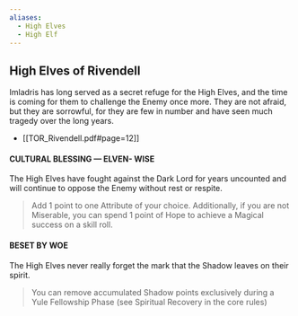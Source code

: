 ```yaml
---
aliases:
  - High Elves
  - High Elf
---
```


## High Elves of Rivendell
Imladris has long served as a secret refuge for the High Elves, and the time is coming for them to challenge the Enemy once more. They are not afraid, but they are sorrowful, for they are few in number and have seen much tragedy over the long years. 
 - [[TOR_Rivendell.pdf#page=12]]

####  CULTURAL BLESSING — ELVEN- WISE 
The High Elves have fought against the Dark Lord for years uncounted and will continue to oppose the Enemy without rest or respite. 
> Add 1 point to one Attribute of your choice. Additionally, if you are not Miserable, you can spend 1 point of Hope to achieve a Magical success on a skill roll.

####  BESET BY WOE 
The High Elves never really forget the mark that the Shadow leaves on their spirit. 
> You can remove accumulated Shadow points exclusively during a Yule Fellowship Phase (see Spiritual Recovery in the core rules)